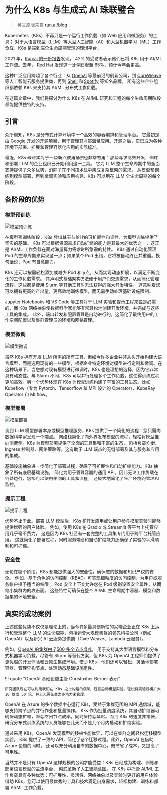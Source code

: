# 为什么 K8s 与生成式 AI 珠联璧合

> 英文原版来自 [run.ai/blog](https://www.run.ai/blog/why-kubernetes-is-the-platform-for-genai)

Kubernetes（K8s）不再只是一个运行工作负载（如 Web 应用和微服务）的工具；
对于大语言模型（LLM）等大型人工智能（AI）和大型机器学习（ML）工作负载，K8s 是端到端全生命周期管理的理想平台。

2021 年，[Run:ai 的一份报告](https://pages.run.ai/ai-infrastructure-survey-report-2021)发现，
42% 的受访者表示他们已将 K8s 用于 AI/ML 工作流。去年，
[Red Hat](https://www.altoros.com/blog/machine-learning-constitutes-65-percent-of-kubernetes-workloads)
发现这一比例已增至 65%，预计今年会更高。

这种广泛应用跨越了各个行业：从 [OpenAI](https://kubernetes.io/case-studies/openai/) 等最前沿的创新公司，到
[CoreWeave](https://www.coreweave.com/blog/serverless-kubernetes-what-it-is-and-how-it-works)
等人工智能云服务提供商，再到 [Shell](https://www.altoros.com/blog/shell-builds-10000-ai-models-on-kubernetes-in-less-than-a-day/)
和 [Spotify](https://www.youtube.com/watch?v=KUyEuY5ZSqI) 等知名品牌。
所有这些企业组织都依赖 K8s 来支持其 AI/ML 分布式工作负载。

在这篇文章中，我们将探讨为什么 K8s 在 AI/ML 研究和工程的每个生命周期阶段都能提供独特的支持。

## 引言

众所周知，K8s 是分布式计算环境中一个高效的容器编排和管理平台。
它最初是由 Google 开发的开源项目，用于管理其内部海量应用。开源之后，它已成为各种环境下部署、扩展和管理容器化应用的实际标准。

最近，K8s 经证实对于一些新兴使用场景也非常有用：那些寻求高效开发、训练和部署 LLM 的企业组织已开始利用这一工具。
它为 LLM 整个生命周期中的全面支持提供了众多优势，消除了在不同技术栈中集成复杂框架的需求。
从模型预训练到模型部署，再到微调实验和应用构建，K8s 可以用在 LLM 全生命周期的每个阶段。

## 各阶段的优势

### 模型预训练

![模型预训练](../images/gen01.png)

在模型预训练阶段，K8s 凭借其无与伦比的可扩展性和韧性，为模型训练提供了坚实的基础。
K8s 可以根据资源需求自动扩缩的能力是其最大的优势之一，这正是 AI/ML 工作负载在面对海量算力需求时所急需的特性。
K8s 通过自动化管理 Pod 的生命周期来实现这一点；如果某个 Pod 出错，它将被自动终止并重启。换句话说，Pod 有自愈能力。

K8s 还可以按需轻松添加或减少 Pod 和节点，从而实现动态扩展，以满足不断变化的工作负载需求。
其声明式基础架构方法便于用户们交流需求，从而简化管理流程。这些都是使用 Slurm 等其他工具时无法获得的强大开发特性。
这意味着您可以拥有更高的产出量，更高效地训练模型，而无需手动处理基础设施限制。

Jupyter Notebooks 和 VS Code 等工具对于 LLM 实验和提示工程来说是必需的，而 K8s
网络抽象使数据科学家能够非常轻松地创建开发环境，并完成与这些工具的集成。
此外，端口转发和配置管理是自动进行的，这简化了最终用户的工作空间配置以及集群管理员的环境和网络管理。

### 模型微调

![模型微调](../images/gen02.png)

虽然 K8s 拥有开发 LLM 所需的所有工具，但如今许多企业并非从头开始构建大语言模型，而是选用现有的一些模型，根据企业特定环境对模型进行定制和微调。在这种场景下，当您想对现有模型进行微调时，K8s 也是理想的选择，因为它非常具有动态性。与 Slurm 不同，K8s 可以并行处理多个工作负载，这使得训练过程更加高效。另一个优势体现在 K8s 为模型训练构建了丰富的工具生态。比如 Kubeflow（专为 Pytorch、Tensorflow 和 MPI 设计的 Operator）、KubeRay Operator 和 MLflow。

### 模型部署

![模型部署](../images/gen03.png)

谈到 LLM 模型部署本身或模型推理服务，K8s 提供了一个简化的流程：您只需向数据科学家呈现一个端点。
网络栈简化了向外界发布模型的流程，轻松将模型推向消费侧。K8s 为模型部署提供了全面的工具集和丰富的生态，
包括负载均衡、Ingress 控制器、网络策略等。这有助于 LLM 端点的无缝部署及其与服务和应用的集成。

基础设施抽象进一步简化了部署过程，确保了可扩展性和自动扩缩能力。K8s 抽象了所有底层基础设施，
简化为用于管理容器的通用 API。因此无论工作负载在何处运行，您都可以使用相同的工具和流程。
这极大地简化了生产环境的管理和监控。

### 提示工程

![提示工程](../images/gen04.png)

优势不止于此。部署 LLM 模型后，K8s 在开发应用或让用户参与模型实验时能够提供增强的用户体验。
例如，使用 K8s 在 Gradio 或 Streamlit 等平台上托管应用几乎毫不费力，
这是因为 K8s 社区有一套完整的工具集专门用于跨平台托管应用。
这就简化了部署过程，同时服务端点和自动扩缩能力还确保了实验的平滑顺利和可扩缩。

### 安全性

无论在哪个阶段，K8s 都能提供强大的安全性，确保您的数据和知识产权的安全。
例如，基于角色的访问控制（RBAC）可实现细粒度的访问控制，为用户或服务帐户授予适当的权限；
Pod 安全上下文允许您在 Pod 级别设置安全属性，从而缩小集群内的攻击面。
这些特性可确保在整个 AI/ML 生命周期中容器、模型和数据集的环境安全。

## 真实的成功案例

上述这些优势不仅仅是理论上的，当今许多最具创新性的尖端企业正在 K8s 上运行和管理整个
LLM 的生命周期，包括运营大规模集群的领先科技公司（例如 OpenAI）以及新兴 AI 云服务提供商（Core Weave、Lambda 云服务）。

例如，[OpenAI 的集群由 7,500 多个节点组成](https://openai.com/research/scaling-kubernetes-to-7500-nodes)，
用于支持其大型语言模型和分布式机器学习负载。尽管有 Slurm 等替代方案，但 K8s 为 OpenAI
工程师们提供了更优越的开发体验和云原生集成环境。借助 K8s，他们还可以轻松、灵活地部署容器、管理异构节点、处理动态基础设施组件。

!!! quote "OpenAI 基础设施主管 Christopher Berner 表示"

    研究团队现在可以利用我们在 K8s 之上构建的框架，轻松启动模型实验，轻松将实验规模扩大 10 倍或 50 倍，并且无需花费太多精力来管理。

OpenAI 在 Azure 的多个数据中心运行 K8s，受益于集群范围的 MPI 通信域，能够支持跨节点的并行作业和批量操作。
K8s 作为批量调度系统，其自动扩缩器可确保动态扩缩，降低空闲节点成本，同时保持低延迟。而且 K8s 的速度非常快，
研究分布式训练系统的人员能够在几天而不是几个月内启动和扩缩实验。

通过采用 K8s，OpenAI 发现模型的移植性能优异，可以在集群之间轻松迁移模型实验。
K8s 提供了一致的 API，简化了这个迁移过程。此外，OpenAI 在借助 Azure 设施的同时，
还可以充分利用自有的数据中心，既节省了成本，又提高了可用性。

当然并不是只有 OpenAI 这样规模的公司才能受益：K8s 已经成为构建、训练和部署语言模型的主流平台，
彻底革新了[人工智能蓝图](https://mattturck.com/landscape/mad2023.pdf)。
在 K8s 中托管 AI/ML 工作负载具有多种优势：可扩展性、灵活性、网络抽象以及实验时更好的用户体验。
借助 K8s，您可以使用最优秀的工具和技术满足自身需求，轻松构建、训练和部署 AI/ML 工作负载。
